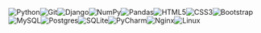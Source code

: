 ![Python](https://img.shields.io/badge/python-3670A0?logo=python&logoColor=ffdd54)![Git](https://img.shields.io/badge/git-%23F05033.svg?logo=git&logoColor=white)![Django](https://img.shields.io/badge/django-%23092E20.svg?logo=django&logoColor=white)![NumPy](https://img.shields.io/badge/numpy-%23013243.svg?logo=numpy&logoColor=white)![Pandas](https://img.shields.io/badge/pandas-%23150458.svg?logo=pandas&logoColor=white)![HTML5](https://img.shields.io/badge/html5-%23E34F26.svg?logo=html5&logoColor=white)![CSS3](https://img.shields.io/badge/css3-%231572B6.svg?logo=css3&logoColor=white)![Bootstrap](https://img.shields.io/badge/bootstrap-%23563D7C.svg?logo=bootstrap&logoColor=white)![MySQL](https://img.shields.io/badge/mysql-%2300f.svg?logo=mysql&logoColor=white)![Postgres](https://img.shields.io/badge/postgres-%23316192.svg?logo=postgresql&logoColor=white)![SQLite](https://img.shields.io/badge/sqlite-%2307405e.svg?logo=sqlite&logoColor=white)![PyCharm](https://img.shields.io/badge/pycharm-143?logo=pycharm&logoColor=black&color=black&labelColor=green)![Nginx](https://img.shields.io/badge/nginx-%23009639.svg?logo=nginx&logoColor=white)![Linux](https://img.shields.io/badge/Linux-FCC624?logo=linux&logoColor=black)
